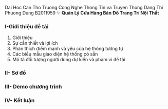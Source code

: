 Dai Hoc Can Tho 
Truong Cong Nghe Thong Tin va Truyen Thong 
Dang Thi Phuong Dung B2011959
:sparkles: **Quản Lý Cửa Hàng Bán Đồ Trang Trí Nội Thất**
### I-Giới thiệu đề tài
  1. Giới thiệu
  2. Sự cần thiết và lợi ích
  3. Phân thích điểm mạnh và yếu của hệ thống tương tự
  4. Các biểu mẫu giao diện hệ thống có sẵn
  5. Mô tả đối tượng người dùng dự kiến và phạm vi đề tài
### II- Sơ đồ
### III- Demo chương trình
### IV- Kết luận
